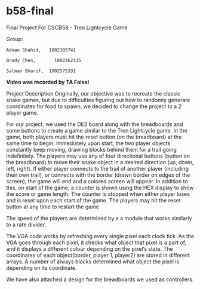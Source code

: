 # b58-final
Final Project For CSCB58 - Tron Lightcycle Game	

Group:

	Adnan Shahid, 	1002385741
	
	Brody Chen, 	  1002262115
	
	Salman Sharif,  1002575331

<b>Video was recorded by TA Faisal </b>

Project Description
Originally, our objective was to recreate the classic snake games, but due to difficulties figuring out how to randomly generate coordinates for food to spawn, we decided to change the project to a 2 player game.

For our project, we used the DE2 board along with the breadboards and some buttons to create  a game similar to the Tron Lightcycle game. 
In the game, both players must hit the reset button (on the breadboard) at the same time to begin. Immediately upon start, the two player objects constantly keep moving, drawing blocks behind them for a trail going indefinitely. The players may use any of four directional buttons (button on the breadboard) to move their snake object in a desired direction (up, down, left, right). If either player connects to the trail of another player (including their own trail), or connects with the border (drawn border on edges of the screen), the game will end and a colored screen will appear. In addition to this, on start of the game, a counter is shown using the HEX display to show the score or game length. The counter is stopped when either player loses and is reset upon each start of the game. The players may hit the reset button at any time to restart the game

The speed of the players are determined by a a module that works similarly to a rate divider.

The VGA code works by refreshing every single pixel each clock tick. As the VGA goes through each pixel, it checks what object that pixel is a part of, and it displays a different colour depending on the pixel’s state. The coordinates of each object(border, player 1, player2) are stored in different arrays. A number of always blocks determined what object the pixel is depending on its coordinate.

We have also attached a design for the breadboards we used as controllers.

